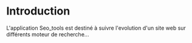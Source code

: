 # Introduction

L'application Seo_tools est destiné à suivre l'evolution d'un site web sur différents moteur de recherche...